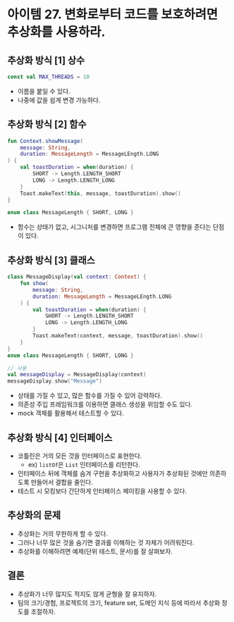 # 아이템 27. 변화로부터 코드를 보호하려면 추상화를 사용하라.

## 추상화 방식 [1] 상수
```kotlin
const val MAX_THREADS = 10
```
- 이름을 붙일 수 있다.
- 나중에 값을 쉽게 변경 가능하다.

## 추상화 방식 [2] 함수
```kotlin
fun Context.showMessage(
    message: String,
    duration: MessageLength = MessageLEngth.LONG
) {
    val toastDuration = when(duration) {
        SHORT -> Length.LENGTH_SHORT
        LONG -> Length.LENGTH_LONG
    }
    Toast.makeText(this, message, toastDuration).show()
}

enum class MessageLength { SHORT, LONG }
```
- 함수는 상태가 없고, 시그니처를 변경하면 프로그램 전체에 큰 영향을 준다는 단점이 있다.

## 추상화 방식 [3] 클래스
```kotlin
class MessageDisplay(val context: Context) {
    fun show(
        message: String,
        duration: MessageLength = MessageLEngth.LONG
    ) {
        val toastDuration = when(duration) {
            SHORT -> Length.LENGTH_SHORT
            LONG -> Length.LENGTH_LONG
        }
        Toast.makeText(context, message, toastDuration).show()
    }
}
enum class MessageLength { SHORT, LONG }

// 사용
val messageDisplay = MessageDisplay(context)
messageDisplay.show("Message")
```
- 상태를 가질 수 있고, 많은 함수를 가질 수 있어 강력하다.
- 의존성 주입 프레임워크를 이용하면 클래스 생성을 위임할 수도 있다.
- mock 객체를 활용해서 테스트할 수 있다.

## 추상화 방식 [4] 인터페이스
- 코틀린은 거의 모든 것을 인터페이스로 표현한다.
  - ex) `listOf`은 `List` 인터페이스를 리턴한다.
- 인터페이스 뒤에 객체를 숨겨 구현을 추상화하고 사용자가 추상화된 것에만 의존하도록 만들어서 결합을 줄인다.
- 테스트 시 모킹보다 간단하게 인터페이스 페이킹을 사용할 수 있다. 

## 추상화의 문제
- 추상화는 거의 무한하게 할 수 있다.
- 그러나 너무 많은 것을 숨기면 결과를 이해하는 것 자체가 어려워진다.
- 추상화를 이해하려면 예제(단위 테스트, 문서)를 잘 살펴보자.

## 결론
- 추상화가 너무 많지도 적지도 않게 균형을 잘 유지하자.
- 팀의 크기/경험, 프로젝트의 크기, feature set, 도메인 지식 등에 따라서 추상화 정도를 조절하자.